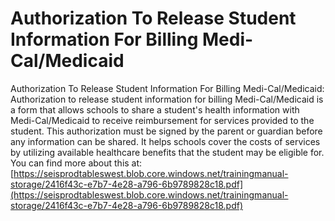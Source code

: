 # Authorization To Release Student Information For Billing Medi-Cal/Medicaid
Authorization To Release Student Information For Billing Medi-Cal/Medicaid: Authorization to release student information for billing Medi-Cal/Medicaid is a form that allows schools to share a student's health information with Medi-Cal/Medicaid to receive reimbursement for services provided to the student. This authorization must be signed by the parent or guardian before any information can be shared. It helps schools cover the costs of services by utilizing available healthcare benefits that the student may be eligible for.
You can find more about this at: [https://seisprodtableswest.blob.core.windows.net/trainingmanual-storage/2416f43c-e7b7-4e28-a796-6b9789828c18.pdf](https://seisprodtableswest.blob.core.windows.net/trainingmanual-storage/2416f43c-e7b7-4e28-a796-6b9789828c18.pdf)